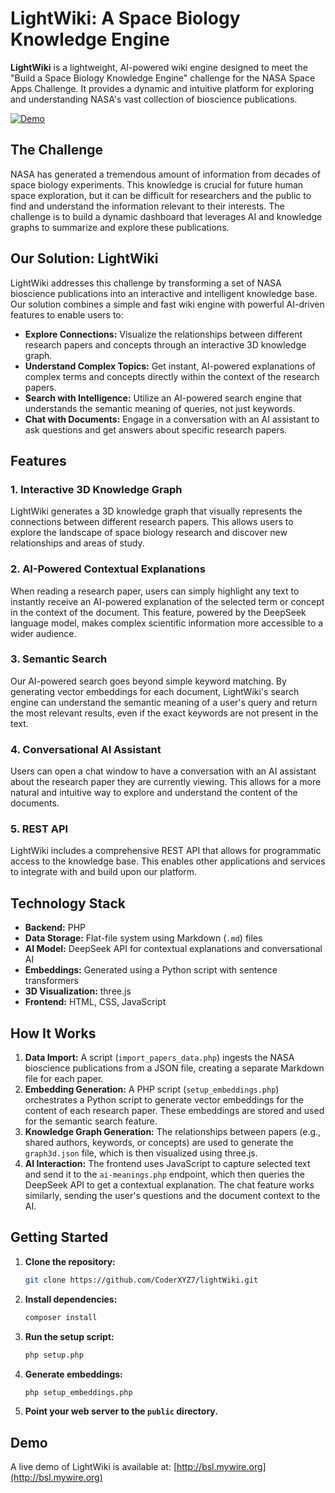 # LightWiki: A Space Biology Knowledge Engine

**LightWiki** is a lightweight, AI-powered wiki engine designed to meet the "Build a Space Biology Knowledge Engine" challenge for the NASA Space Apps Challenge. It provides a dynamic and intuitive platform for exploring and understanding NASA's vast collection of bioscience publications.

[![Demo](https://img.shields.io/badge/Demo-Live-brightgreen)](http://bsl.mywire.org)

## The Challenge

NASA has generated a tremendous amount of information from decades of space biology experiments. This knowledge is crucial for future human space exploration, but it can be difficult for researchers and the public to find and understand the information relevant to their interests. The challenge is to build a dynamic dashboard that leverages AI and knowledge graphs to summarize and explore these publications.

## Our Solution: LightWiki

LightWiki addresses this challenge by transforming a set of NASA bioscience publications into an interactive and intelligent knowledge base. Our solution combines a simple and fast wiki engine with powerful AI-driven features to enable users to:

*   **Explore Connections:** Visualize the relationships between different research papers and concepts through an interactive 3D knowledge graph.
*   **Understand Complex Topics:** Get instant, AI-powered explanations of complex terms and concepts directly within the context of the research papers.
*   **Search with Intelligence:** Utilize an AI-powered search engine that understands the semantic meaning of queries, not just keywords.
*   **Chat with Documents:** Engage in a conversation with an AI assistant to ask questions and get answers about specific research papers.

## Features

### 1. Interactive 3D Knowledge Graph

LightWiki generates a 3D knowledge graph that visually represents the connections between different research papers. This allows users to explore the landscape of space biology research and discover new relationships and areas of study.

### 2. AI-Powered Contextual Explanations

When reading a research paper, users can simply highlight any text to instantly receive an AI-powered explanation of the selected term or concept in the context of the document. This feature, powered by the DeepSeek language model, makes complex scientific information more accessible to a wider audience.

### 3. Semantic Search

Our AI-powered search goes beyond simple keyword matching. By generating vector embeddings for each document, LightWiki's search engine can understand the semantic meaning of a user's query and return the most relevant results, even if the exact keywords are not present in the text.

### 4. Conversational AI Assistant

Users can open a chat window to have a conversation with an AI assistant about the research paper they are currently viewing. This allows for a more natural and intuitive way to explore and understand the content of the documents.

### 5. REST API

LightWiki includes a comprehensive REST API that allows for programmatic access to the knowledge base. This enables other applications and services to integrate with and build upon our platform.

## Technology Stack

*   **Backend:** PHP
*   **Data Storage:** Flat-file system using Markdown (`.md`) files
*   **AI Model:** DeepSeek API for contextual explanations and conversational AI
*   **Embeddings:** Generated using a Python script with sentence transformers
*   **3D Visualization:** three.js
*   **Frontend:** HTML, CSS, JavaScript

## How It Works

1.  **Data Import:** A script (`import_papers_data.php`) ingests the NASA bioscience publications from a JSON file, creating a separate Markdown file for each paper.
2.  **Embedding Generation:** A PHP script (`setup_embeddings.php`) orchestrates a Python script to generate vector embeddings for the content of each research paper. These embeddings are stored and used for the semantic search feature.
3.  **Knowledge Graph Generation:** The relationships between papers (e.g., shared authors, keywords, or concepts) are used to generate the `graph3d.json` file, which is then visualized using three.js.
4.  **AI Interaction:** The frontend uses JavaScript to capture selected text and send it to the `ai-meanings.php` endpoint, which then queries the DeepSeek API to get a contextual explanation. The chat feature works similarly, sending the user's questions and the document context to the AI.

## Getting Started

1.  **Clone the repository:**
    ```bash
    git clone https://github.com/CoderXYZ7/lightWiki.git
    ```
2.  **Install dependencies:**
    ```bash
    composer install
    ```
3.  **Run the setup script:**
    ```bash
    php setup.php
    ```
4.  **Generate embeddings:**
    ```bash
    php setup_embeddings.php
    ```
5.  **Point your web server to the `public` directory.**

## Demo

A live demo of LightWiki is available at: [http://bsl.mywire.org](http://bsl.mywire.org)
